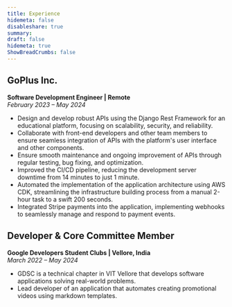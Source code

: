 ```yaml
---
title: Experience
hidemeta: false
disableshare: true
summary: 
draft: false
hidemeta: true
ShowBreadCrumbs: false
---
```



## GoPlus Inc.
**Software Development Engineer | Remote**  
*February 2023 – May 2024*

- Design and develop robust APIs using the Django Rest Framework for an educational platform, focusing on scalability, security, and reliability. 
- Collaborate with front-end developers and other team members to ensure seamless integration of APIs with the platform's user interface and other components.
- Ensure smooth maintenance and ongoing improvement of APIs through regular testing, bug fixing, and optimization. 
- Improved the CI/CD pipeline, reducing the development server downtime from 14 minutes to just 1 minute.
- Automated the implementation of the application architecture using AWS CDK, streamlining the infrastructure building process from a manual 2-hour task to a swift 200 seconds.
- Integrated Stripe payments into the application, implementing webhooks to seamlessly manage and respond to payment events.


## Developer & Core Committee Member
**Google Developers Student Clubs | Vellore, India**  
*March 2022 – May 2024*

- GDSC is a technical chapter in VIT Vellore that develops software applications solving real-world problems.
- Lead developer of an application that automates creating promotional videos using markdown templates.

